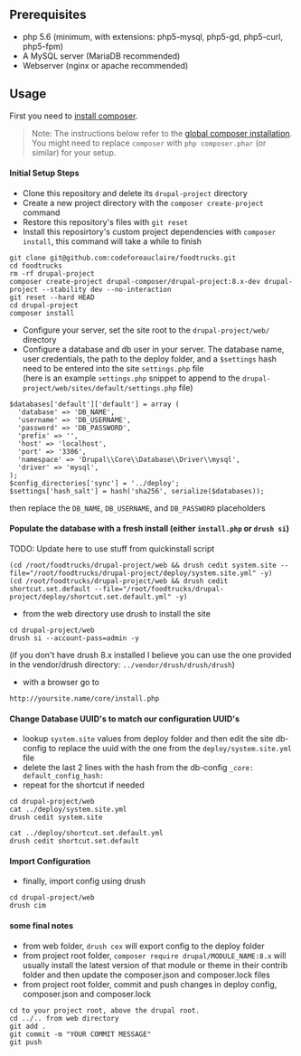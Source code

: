 ## Prerequisites

*  php 5.6 (minimum, with extensions: php5-mysql, php5-gd, php5-curl, php5-fpm)
*  A MySQL server (MariaDB recommended)
*  Webserver (nginx or apache recommended)

## Usage

First you need to [install composer](https://getcomposer.org/doc/00-intro.md#installation-linux-unix-osx).

> Note: The instructions below refer to the [global composer installation](https://getcomposer.org/doc/00-intro.md#globally).
You might need to replace `composer` with `php composer.phar` (or similar) 
for your setup.

#### Initial Setup Steps
* Clone this repository and delete its `drupal-project` directory
* Create a new project directory with the `composer create-project` command
* Restore this repository's files with `git reset`
* Install this reposirtory's custom project dependencies with `composer install`, this command will take a while to finish

```
git clone git@github.com:codeforeauclaire/foodtrucks.git
cd foodtrucks
rm -rf drupal-project
composer create-project drupal-composer/drupal-project:8.x-dev drupal-project --stability dev --no-interaction
git reset --hard HEAD
cd drupal-project
composer install
```

* Configure your server, set the site root to the `drupal-project/web/` directory
* Configure a database and db user in your server. The database name, user credentials, the path
to the deploy folder, and a `$settings` hash need to be entered into the site `settings.php` file  
(here is an example `settings.php` snippet to append to the `drupal-project/web/sites/default/settings.php` file)

```
$databases['default']['default'] = array (
  'database' => 'DB_NAME',
  'username' => 'DB_USERNAME',
  'password' => 'DB_PASSWORD',
  'prefix' => '',
  'host' => 'localhost',
  'port' => '3306',
  'namespace' => 'Drupal\\Core\\Database\\Driver\\mysql',
  'driver' => 'mysql',
);
$config_directories['sync'] = '../deploy';
$settings['hash_salt'] = hash('sha256', serialize($databases));
```
then replace the `DB_NAME`, `DB_USERNAME`, and `DB_PASSWORD` placeholders  

#### Populate the database with a fresh install (either `install.php` or `drush si`)
TODO: Update here to use stuff from quickinstall script
```
(cd /root/foodtrucks/drupal-project/web && drush cedit system.site --file="/root/foodtrucks/drupal-project/deploy/system.site.yml" -y)
(cd /root/foodtrucks/drupal-project/web && drush cedit shortcut.set.default --file="/root/foodtrucks/drupal-project/deploy/shortcut.set.default.yml" -y)
```


* from the web directory use drush to install the site  
```
cd drupal-project/web
drush si --account-pass=admin -y
```
(if you don't have drush 8.x installed I believe you can use the one provided in the vendor/drush directory:   `../vendor/drush/drush/drush`)

* with a browser go to  
```
http://yoursite.name/core/install.php
```

#### Change Database UUID's to match our configuration UUID's
* lookup `system.site` values from deploy folder and then edit the site db-config to replace the uuid with the one from the `deploy/system.site.yml` file
* delete the last 2 lines with the hash from the db-config `_core:  default_config_hash:`
* repeat for the shortcut if needed

```
cd drupal-project/web
cat ../deploy/system.site.yml
drush cedit system.site

cat ../deploy/shortcut.set.default.yml
drush cedit shortcut.set.default
```
#### Import Configuration
* finally, import config using drush

```
cd drupal-project/web
drush cim  
```

#### some final notes
* from web folder, `drush cex` will export config to the deploy folder
* from project root folder, `composer require drupal/MODULE_NAME:8.x` will usually install the latest version of that module or theme in their contrib folder and then update the composer.json and composer.lock files
* from project root folder, commit and push changes in deploy config, composer.json and composer.lock

```
cd to your project root, above the drupal root.
cd ../.. from web directory
git add .
git commit -m "YOUR COMMIT MESSAGE"
git push
```

